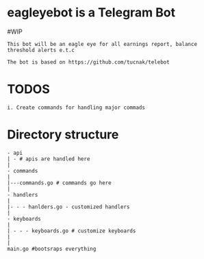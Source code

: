 # eagleyebot is a Telegram Bot

#WIP 

```
This bot will be an eagle eye for all earnings report, balance threshold alerts e.t.c

The bot is based on https://github.com/tucnak/telebot
```

# TODOS
    i. Create commands for handling major commads


# Directory structure

    - api
    | - # apis are handled here
    |
    - commands
    |
    |---commands.go # commands go here
    |
    - handlers
    |
    |- - - hanlders.go - customized handlers
    |
    - keyboards
    |
    | - - - keyboards.go # customize keyboards
    |
    |
    main.go #bootsraps everything